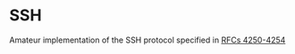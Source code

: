 # SSH
Amateur implementation of the SSH protocol specified in [RFCs 4250-4254](https://rfcs.io/ssh)
